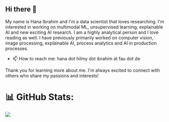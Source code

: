 ## Hi there 👋

My name is Hana Ibrahim and I'm a data scientist that loves researching. I'm interested in working on multimodal ML, unsupervised learning, explainable AI and new exciting AI research. I am a highly analytical person and I love reading as well. I have previously primarily worked on computer vision, image processing, explainable AI, process analytics and AI in production processes. 

- 📫 How to reach me: hana dot hilmy dot ibrahim at fau dot de

Thank you for learning more about me. I'm always excited to connect with others who share my passions and interests!


# 📊 GitHub Stats:
![](https://github-readme-streak-stats.herokuapp.com/?user=hanahilmy&theme=dracula&hide_border=true)<br/>

